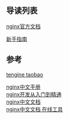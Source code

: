 ## 导读列表  
[nginx官方文档](http://nginx.org/en/docs/)   

[新手指南](./beginner_guide.md)  
<!--[http核心模块](./ngx_http_core_module.md)    
[http代理模块](./ngx_http_proxy_module.md)  
[http重写模块](./ngx_http_rewrite_module.md)     -->

## 参考
[tengine taobao](http://tengine.taobao.org/book/index.html)

[nginx中文手册](http://treelib.com/book-detail-id-5.html)  
[nginx开发从入门到精通](http://treelib.com/book-detail-id-17.html)  
[nginx中文文档](http://www.nginx.cn/doc/)  
[nginx中文文档 在线工具](http://tool.oschina.net/apidocs/apidoc?api=nginx-zh)  
